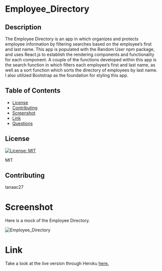 # Employee_Directory
## Description

The Employee Directory is an app in which organizes and protects employee information by filtering searches based on the employee’s first and last name. This app is populated with the Random User npm package, and uses React.js to establish the rendering components and functionality for each component. A couple of the functions developed within this app is the search function in which filters each employee’s first and last name, as well as a sort function which sorts the directory of employees by last name. I also utilized Bootstrap as the foundation for styling this app.  

## Table of Contents

* [License](#license)
* [Contributing](#contributing)
* [Screenshot](#screenshot)
* [Link](#link)
* [Questions](#questions)

## License

[![License: MIT](https://img.shields.io/badge/License-MIT-yellow.svg)](https://opensource.org/licenses/MIT)

MIT

## Contributing

Ianaac27

# Screenshot
Here is a mock of the Employee Directory.

![Employee_Directory](public/screenshot.png)

# Link
Take a look at the live version through Heroku [here.](https://workout-tracker-ifc.herokuapp.com/)
